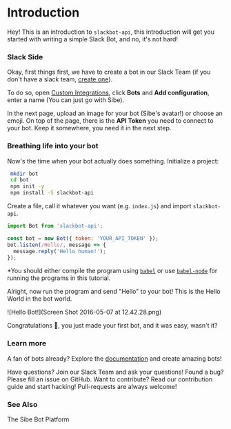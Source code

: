 # Introduction
 Hey! This is an introduction to `slackbot-api`, this introduction will get you started with writing a simple Slack Bot, and no, it's not hard!

### Slack Side
 Okay, first things first, we have to create a bot in our Slack Team (if you don't have a slack team, [create one](https://slack.com/)).

To do so, open [Custom Integrations](https://pichak.slack.com/apps/manage/custom-integrations), click **Bots** and **Add configuration**, enter a name (You can just go with Sibe).

In the next page, upload an image for your bot (Sibe's avatar!) or choose an emoji.
On top of the page, there is the **API Token** you need to connect to your bot. Keep it somewhere, you need it in the next step.

### Breathing life into your bot
 Now's the time when your bot actually does something.
 Initialize a project:
```bash
 mkdir bot
 cd bot
 npm init -y
 npm install -S slackbot-api
```
Create a file, call it whatever you want (e.g. `index.js`) and import `slackbot-api`.
 
```javascript
import Bot from 'slackbot-api';

const bot = new Bot({ token: 'YOUR_API_TOKEN' });
bot.listen(/Hello/, message => {
  message.reply('Hello human!');
});
```
 *You should either compile the program using [`babel`](http://babeljs.io/) or use [`babel-node`](http://babeljs.io/docs/usage/cli/#babel-node) for running the programs in this tutorial.


 Alright, now run the program and send "Hello" to your bot! This is the Hello World in the bot world.
 
 ![Hello Bot!](Screen Shot 2016-05-07 at 12.42.28.png)
 
 Congratulations 🎉, you just made your first bot, and it was easy, wasn't it? 
  
 ### Learn more
  A fan of bots already? Explore the [documentation](Documentation/index.html) and create amazing bots!
  
  Have questions? Join our Slack Team and ask your questions!
  Found a bug? Please fill an issue on GitHub.
  Want to contribute? Read our contribution guide and start hacking! Pull-requests are always welcome!
  
  ### See Also
  The Sibe Bot Platform